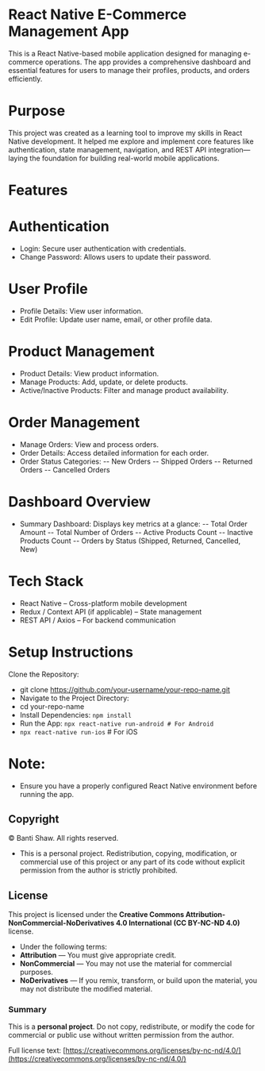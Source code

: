 # React Native E-Commerce Management App
This is a React Native-based mobile application designed for managing e-commerce operations. The app provides a comprehensive dashboard and essential features for users to manage their profiles, products, and orders efficiently.

# Purpose
This project was created as a learning tool to improve my skills in React Native development. It helped me explore and implement core features like authentication, state management, navigation, and REST API integration—laying the foundation for building real-world mobile applications.

# Features
# Authentication
- Login: Secure user authentication with credentials.
- Change Password: Allows users to update their password.

# User Profile
- Profile Details: View user information.
- Edit Profile: Update user name, email, or other profile data.

# Product Management
- Product Details: View product information.
- Manage Products: Add, update, or delete products.
- Active/Inactive Products: Filter and manage product availability.

# Order Management
- Manage Orders: View and process orders.
- Order Details: Access detailed information for each order.
- Order Status Categories:
    -- New Orders
    -- Shipped Orders
    -- Returned Orders
    -- Cancelled Orders

# Dashboard Overview
- Summary Dashboard: Displays key metrics at a glance:
    -- Total Order Amount
    -- Total Number of Orders
    -- Active Products Count
    -- Inactive Products Count
    -- Orders by Status (Shipped, Returned, Cancelled, New)

# Tech Stack
- React Native – Cross-platform mobile development
- Redux / Context API (if applicable) – State management
- REST API / Axios – For backend communication

# Setup Instructions
Clone the Repository:
- git clone https://github.com/your-username/your-repo-name.git
- Navigate to the Project Directory:
- cd your-repo-name
- Install Dependencies: `npm install`
- Run the App: `npx react-native run-android # For Android`
- `npx react-native run-ios`     # For iOS

# Note: 
- Ensure you have a properly configured React Native environment before running the app.


## Copyright

© Banti Shaw. All rights reserved.

- This is a personal project. Redistribution, copying, modification, or commercial use of this project or any part of its code without explicit permission from the author is strictly prohibited.


## License

This project is licensed under the **Creative Commons Attribution-NonCommercial-NoDerivatives 4.0 International (CC BY-NC-ND 4.0)** license.

- Under the following terms:
- **Attribution** — You must give appropriate credit.
- **NonCommercial** — You may not use the material for commercial purposes.
- **NoDerivatives** — If you remix, transform, or build upon the material, you may not distribute the modified material.

### Summary
This is a **personal project**. Do not copy, redistribute, or modify the code for commercial or public use without written permission from the author.

Full license text: [https://creativecommons.org/licenses/by-nc-nd/4.0/](https://creativecommons.org/licenses/by-nc-nd/4.0/)